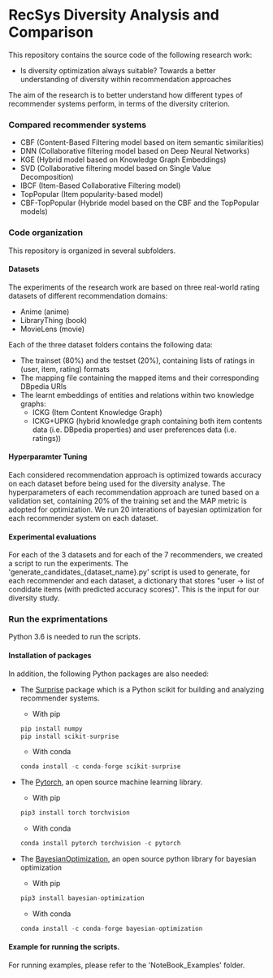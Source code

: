 # RecSys Diversity Analysis and Comparison

This repository contains the source code of the following research work:

* Is diversity optimization always suitable? Towards a better understanding of diversity within recommendation approaches

The aim of the research is to better understand how different types of recommender systems perform, in terms of the diversity criterion.

### Compared recommender systems

* CBF (Content-Based Filtering model based on item semantic similarities)
* DNN (Collaborative filtering model based on Deep Neural Networks)
* KGE (Hybrid model based on Knowledge Graph Embeddings)
* SVD (Collaborative filtering model based on Single Value Decomposition)
* IBCF (Item-Based Collaborative Filtering model)
* TopPopular (Item popularity-based model)
* CBF-TopPopular (Hybride model based on the CBF and the TopPopular models)

### Code organization

This repository is organized in several subfolders.

#### Datasets

The experiments of the research work are based on three real-world rating datasets of different recommendation domains:

* Anime (anime)
* LibraryThing (book)
* MovieLens (movie)

Each of the three dataset folders contains the following data:

* The trainset (80%) and the testset (20%), containing lists of ratings in (user, item, rating) formats
* The mapping file containing the mapped items and their corresponding DBpedia URIs
* The learnt embeddings of entities and relations within two knowledge graphs:
  * ICKG (Item Content Knowledge Graph)
  * ICKG+UPKG (hybrid knowledge graph containing both item contents data (i.e. DBpedia properties) and user preferences data (i.e. ratings))

#### Hyperparamter Tuning

Each considered recommendation approach is optimized towards accuracy on each dataset before being used for the diversity analyse. The hyperparameters of each recommendation approach are tuned based on a validation set, containing 20% of the training set and the MAP metric is adopted for optimization. We run 20 interations of bayesian optimization for each recommender system on each dataset.

#### Experimental evaluations

For each of the 3 datasets and for each of the 7 recommenders, we created a script to run the experiments. The 'generate_candidates_{dataset_name}.py' script is used to generate, for each recommender and each dataset, a dictionary that stores "user -> list of condidate items (with predicted accuracy scores)". This is the input for our diversity study.

### Run the exprimentations

Python 3.6 is needed to run the scripts.

#### Installation of packages
In addition, the following Python packages are also needed:

* The [Surprise](http://surpriselib.com/) package which is a Python scikit for building and analyzing recommender systems.
  * With pip
  ```python
  pip install numpy
  pip install scikit-surprise
  ```

  * With conda
  ```python
  conda install -c conda-forge scikit-surprise
  ```
* The [Pytorch](https://pytorch.org/get-started/locally/), an open source machine learning library.
  * With pip
  ```python
  pip3 install torch torchvision
  ```

  * With conda
  ```python
  conda install pytorch torchvision -c pytorch
    ```

* The [BayesianOptimization](https://github.com/fmfn/BayesianOptimization), an open source python library for bayesian optimization
  * With pip
  ```python
  pip3 install bayesian-optimization
  ```

  * With conda
  ```python
  conda install -c conda-forge bayesian-optimization
    ```

#### Example for running the scripts.

For running examples, please refer to the 'NoteBook_Examples' folder.
